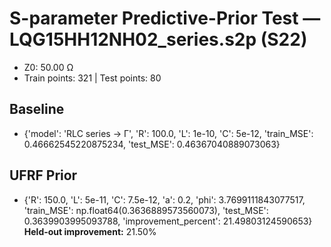 # S-parameter Predictive-Prior Test — LQG15HH12NH02_series.s2p (S22)
- Z0: 50.00 Ω
- Train points: 321  |  Test points: 80

## Baseline
- {'model': 'RLC series -> Γ', 'R': 100.0, 'L': 1e-10, 'C': 5e-12, 'train_MSE': 0.46662545220875234, 'test_MSE': 0.46367040889073063}

## UFRF Prior
- {'R': 150.0, 'L': 5e-11, 'C': 7.5e-12, 'a': 0.2, 'phi': 3.7699111843077517, 'train_MSE': np.float64(0.3636889573560073), 'test_MSE': 0.3639903995093788, 'improvement_percent': 21.49803124590653}
**Held-out improvement:** 21.50%